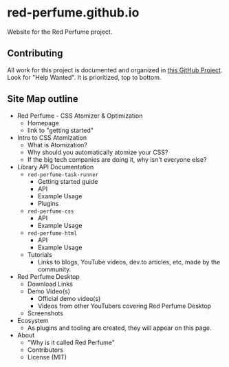# red-perfume.github.io

Website for the Red Perfume project.


## Contributing

All work for this project is documented and organized in [this GitHub Project](https://github.com/orgs/red-perfume/projects/2/views/1). Look for "Help Wanted". It is prioritized, top to bottom.


## Site Map outline

* Red Perfume - CSS Atomizer & Optimization
  * Homepage
  * link to "getting started"
* Intro to CSS Atomization
  * What is Atomization?
  * Why should you automatically atomize your CSS?
  * If the big tech companies are doing it, why isn't everyone else?
* Library API Documentation
  * `red-perfume-task-runner`
    * Getting started guide
    * API
    * Example Usage
    * Plugins
  * `red-perfume-css`
    * API
    * Example Usage
  * `red-perfume-html`
    * API
    * Example Usage
  * Tutorials
    * Links to blogs, YouTube videos, dev.to articles, etc, made by the community.
* Red Perfume Desktop
  * Download Links
  * Demo Video(s)
    * Official demo video(s)
    * Videos from other YouTubers covering Red Perfume Desktop
  * Screenshots
* Ecosystem
  * As plugins and tooling are created, they will appear on this page.
* About
  * "Why is it called Red Perfume"
  * Contributors
  * License (MIT)
